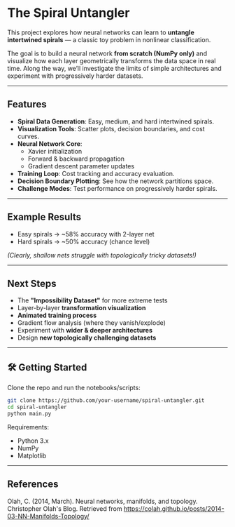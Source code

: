 # The Spiral Untangler

This project explores how neural networks can learn to **untangle intertwined spirals** — a classic toy problem in nonlinear classification.  

The goal is to build a neural network **from scratch (NumPy only)** and visualize how each layer geometrically transforms the data space in real time. Along the way, we’ll investigate the limits of simple architectures and experiment with progressively harder datasets.

---

## Features
- **Spiral Data Generation**: Easy, medium, and hard intertwined spirals.
- **Visualization Tools**: Scatter plots, decision boundaries, and cost curves.
- **Neural Network Core**:
  - Xavier initialization
  - Forward & backward propagation
  - Gradient descent parameter updates
- **Training Loop**: Cost tracking and accuracy evaluation.
- **Decision Boundary Plotting**: See how the network partitions space.
- **Challenge Modes**: Test performance on progressively harder spirals.

---

## Example Results
- Easy spirals → ~58% accuracy with 2-layer net
- Hard spirals → ~50% accuracy (chance level)

*(Clearly, shallow nets struggle with topologically tricky datasets!)*

---

## Next Steps
- The **"Impossibility Dataset"** for more extreme tests  
- Layer-by-layer **transformation visualization**  
- **Animated training process**  
- Gradient flow analysis (where they vanish/explode)  
- Experiment with **wider & deeper architectures**  
- Design **new topologically challenging datasets**

---

## 🛠️ Getting Started
Clone the repo and run the notebooks/scripts:

```bash
git clone https://github.com/your-username/spiral-untangler.git
cd spiral-untangler
python main.py
````

Requirements:

* Python 3.x
* NumPy
* Matplotlib

---

## References

Olah, C. (2014, March). Neural networks, manifolds, and topology. Christopher Olah's Blog. Retrieved from https://colah.github.io/posts/2014-03-NN-Manifolds-Topology/
